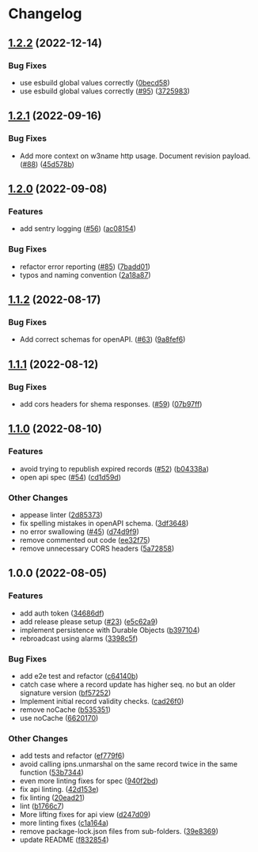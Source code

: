 # Changelog

## [1.2.2](https://github.com/web3-storage/w3name/compare/api-v1.2.1...api-v1.2.2) (2022-12-14)


### Bug Fixes

* use esbuild global values correctly ([0becd58](https://github.com/web3-storage/w3name/commit/0becd5804e0efe0f5cdab4935618be009f55be67))
* use esbuild global values correctly ([#95](https://github.com/web3-storage/w3name/issues/95)) ([3725983](https://github.com/web3-storage/w3name/commit/37259833d5b9e9f06495934eaf553a09e7c4bdbc))

## [1.2.1](https://github.com/web3-storage/w3name/compare/api-v1.2.0...api-v1.2.1) (2022-09-16)


### Bug Fixes

* Add more context on w3name http usage. Document revision payload. ([#88](https://github.com/web3-storage/w3name/issues/88)) ([45d578b](https://github.com/web3-storage/w3name/commit/45d578bb8d7e2c577adffa975fce326e144ea118))

## [1.2.0](https://github.com/web3-storage/w3name/compare/api-v1.1.2...api-v1.2.0) (2022-09-08)


### Features

* add sentry logging ([#56](https://github.com/web3-storage/w3name/issues/56)) ([ac08154](https://github.com/web3-storage/w3name/commit/ac08154805bcc19e8ee4de0ec7e8e3e0af8db382))


### Bug Fixes

* refactor error reporting ([#85](https://github.com/web3-storage/w3name/issues/85)) ([7badd01](https://github.com/web3-storage/w3name/commit/7badd01e0d1c24b297abeec3c67429352ffd2b0f))
* typos and naming convention ([2a18a87](https://github.com/web3-storage/w3name/commit/2a18a87db56fe0df1cf9f2cdf97b00a2d9deae61))

## [1.1.2](https://github.com/web3-storage/w3name/compare/api-v1.1.1...api-v1.1.2) (2022-08-17)


### Bug Fixes

* Add correct schemas for openAPI. ([#63](https://github.com/web3-storage/w3name/issues/63)) ([9a8fef6](https://github.com/web3-storage/w3name/commit/9a8fef65aa0876d1e59d63984740aad321748165))

## [1.1.1](https://github.com/web3-storage/w3name/compare/api-v1.1.0...api-v1.1.1) (2022-08-12)


### Bug Fixes

* add cors headers for shema responses. ([#59](https://github.com/web3-storage/w3name/issues/59)) ([07b97ff](https://github.com/web3-storage/w3name/commit/07b97ff1f10db8eb83b2076eb4319f1c48b97715))

## [1.1.0](https://github.com/web3-storage/w3name/compare/api-v1.0.0...api-v1.1.0) (2022-08-10)


### Features

* avoid trying to republish expired records ([#52](https://github.com/web3-storage/w3name/issues/52)) ([b04338a](https://github.com/web3-storage/w3name/commit/b04338a8b7a35ba6c6488a6d7ef632855cba32b4))
* open api spec ([#54](https://github.com/web3-storage/w3name/issues/54)) ([cd1d59d](https://github.com/web3-storage/w3name/commit/cd1d59d7352634632623f2692a05a2b7c0e7599a))


### Other Changes

* appease linter ([2d85373](https://github.com/web3-storage/w3name/commit/2d853731f5d634d2c4a7ce9089fd2632b8b6f7b3))
* fix spelling mistakes in openAPI schema. ([3df3648](https://github.com/web3-storage/w3name/commit/3df36480fbb7a8fb94410dee87ecdcdb0ad35b94))
* no error swallowing ([#45](https://github.com/web3-storage/w3name/issues/45)) ([d74d9f9](https://github.com/web3-storage/w3name/commit/d74d9f9566d2641421db1095fbb969929d14f4ff))
* remove commented out code ([ee32f75](https://github.com/web3-storage/w3name/commit/ee32f75730000e911d5f122223b3770da7810325))
* remove unnecessary CORS headers ([5a72858](https://github.com/web3-storage/w3name/commit/5a728582161d6204ad9b81e0d1d09a33c4f8f1dc))

## 1.0.0 (2022-08-05)


### Features

* add auth token ([34686df](https://github.com/web3-storage/w3name/commit/34686df169a9ca127c664652eee7e985dd39516e))
* add release please setup ([#23](https://github.com/web3-storage/w3name/issues/23)) ([e5c62a9](https://github.com/web3-storage/w3name/commit/e5c62a9732f070aea040a90986b056abd96691ca))
* implement persistence with Durable Objects ([b397104](https://github.com/web3-storage/w3name/commit/b39710408dffd45214cbd4b2b7afb524e8264b67))
* rebroadcast using alarms ([3398c5f](https://github.com/web3-storage/w3name/commit/3398c5ff95bd4748a0ab9fce5c65613a7ab9097c))


### Bug Fixes

* add e2e test and refactor ([c64140b](https://github.com/web3-storage/w3name/commit/c64140b0460fb11ebb49af1353d1ed4fff63f5d3))
* catch case where a record update has higher seq. no but an older signature version ([bf57252](https://github.com/web3-storage/w3name/commit/bf572525985fff1835c8f94c3bd55211bedbdece))
* Implement initial record validity checks. ([cad26f0](https://github.com/web3-storage/w3name/commit/cad26f036a972067837be4d5b2625a3434f27b32))
* remove noCache ([b535351](https://github.com/web3-storage/w3name/commit/b5353514aaf561e7b1d2e0d8ef51f0f29f1664c8))
* use noCache ([6620170](https://github.com/web3-storage/w3name/commit/662017075339794ad9502aa756aae71c827d4655))


### Other Changes

* add tests and refactor ([ef779f6](https://github.com/web3-storage/w3name/commit/ef779f6639e96797fc941f62691af9f88fe082b9))
* avoid calling ipns.unmarshal on the same record twice in the same function ([53b7344](https://github.com/web3-storage/w3name/commit/53b7344082c408297834c3c318f9a381a778ea8f))
* even more linting fixes for spec ([940f2bd](https://github.com/web3-storage/w3name/commit/940f2bd4016a4e0964dd35c891663b958607811f))
* fix api linting. ([42d153e](https://github.com/web3-storage/w3name/commit/42d153ec403a58c8f6cde753b049161aced12c3c))
* fix linting ([20ead21](https://github.com/web3-storage/w3name/commit/20ead217f1815a5e2bb69dcf801d486277337b15))
* lint ([b1766c7](https://github.com/web3-storage/w3name/commit/b1766c77dcdde69909998adcb2cbb78aa2093d46))
* More lifting fixes for api view ([d247d09](https://github.com/web3-storage/w3name/commit/d247d0999ab0656113357a530b6585aaf6756b03))
* more linting fixes ([c1a164a](https://github.com/web3-storage/w3name/commit/c1a164a1b07f0a6dcabd8dc6c026f1147626c856))
* remove package-lock.json files from sub-folders. ([39e8369](https://github.com/web3-storage/w3name/commit/39e83692cf44a0ebcab2626868da3e46b9ceb09a))
* update README ([f832854](https://github.com/web3-storage/w3name/commit/f832854119db694a2dc9ad727180e1f760a2da00))
